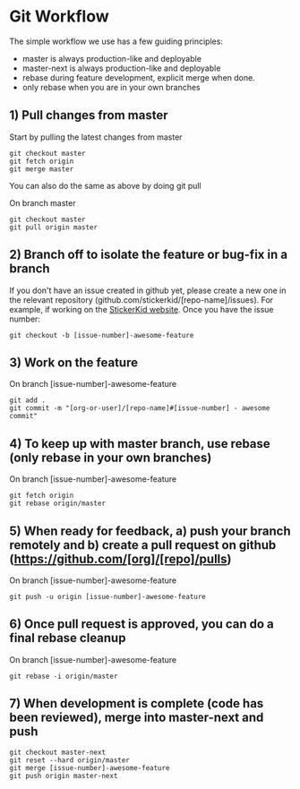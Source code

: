 # Git Workflow

The simple workflow we use has a few guiding principles:

* master is always production-like and deployable
* master-next is always production-like and deployable
* rebase during feature development, explicit merge when done.
* only rebase when you are in your own branches

## 1) Pull changes from master

Start by pulling the latest changes from master

```
git checkout master
git fetch origin
git merge master
```

You can also do the same as above by doing git pull

On branch master

```
git checkout master
git pull origin master
```

## 2) Branch off to isolate the feature or bug-fix in a branch

If you don't have an issue created in github yet, please create a new one in the relevant repository (github.com/stickerkid/[repo-name]/issues). For example, if working on the [StickerKid website](https://github.com/stickerkid/sk-ecommerce/issues). Once you have the issue number:

```
git checkout -b [issue-number]-awesome-feature
```

## 3) Work on the feature

On branch [issue-number]-awesome-feature

```
git add .
git commit -m "[org-or-user]/[repo-name]#[issue-number] - awesome commit"
```

## 4) To keep up with master branch, use rebase (only rebase in your own branches)

On branch [issue-number]-awesome-feature

```
git fetch origin
git rebase origin/master
```

## 5) When ready for feedback, a) push your branch remotely and b) create a pull request on github (https://github.com/[org]/[repo]/pulls)

On branch [issue-number]-awesome-feature

```
git push -u origin [issue-number]-awesome-feature
```

## 6) Once pull request is approved, you can do a final rebase cleanup

On branch [issue-number]-awesome-feature

```
git rebase -i origin/master
```

## 7) When development is complete (code has been reviewed), merge into master-next and push

```
git checkout master-next
git reset --hard origin/master
git merge [issue-number]-awesome-feature
git push origin master-next
```


